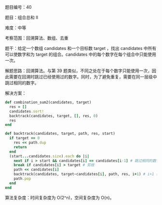 题目编号：40

题目：组合总和 II

难度：中等

考察范围：回溯算法、数组、去重

题干：给定一个数组 candidates 和一个目标数 target ，找出 candidates 中所有可以使数字和为 target 的组合。candidates 中的每个数字在每个组合中只能使用一次。

解题思路：回溯算法。与第 39 题类似，不同之处在于每个数字只能使用一次，因此需要在回溯时跳过已经使用过的数字。同时，为了避免重复，需要在同一层级中跳过相同的数字。

解决方案：

```ruby
def combination_sum2(candidates, target)
  res = []
  candidates.sort!
  backtrack(candidates, target, [], res, 0)
  res
end

def backtrack(candidates, target, path, res, start)
  if target == 0
    res << path.dup
    return
  end
  (start...candidates.size).each do |i|
    next if i > start && candidates[i] == candidates[i-1] # 跳过相同的数字
    break if candidates[i] > target # 剪枝
    path << candidates[i]
    backtrack(candidates, target-candidates[i], path, res, i+1) # i+1 表示下一层级从下一个数字开始
    path.pop
  end
end
```

算法复杂度：时间复杂度为 O(2^n)，空间复杂度为 O(n)。